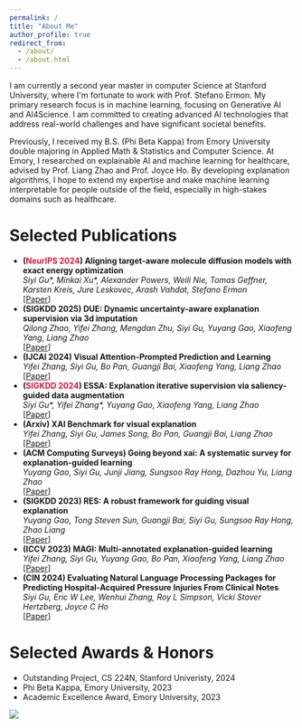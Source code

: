```yaml
---
permalink: /
title: "About Me"
author_profile: true
redirect_from: 
  - /about/
  - /about.html
---
```


I am currently a second year master in computer Science at Stanford University, where I'm fortunate to work with Prof. Stefano Ermon. My primary research focus is in machine learning, focusing on Generative AI and AI4Science. I am committed to creating advanced AI technologies that address real-world challenges and have significant societal benefits. 

Previously, I received my B.S. (Phi Beta Kappa) from Emory University double majoring in Applied Math & Statistics and Computer Science. At Emory, I researched on explainable AI and machine learning for healthcare, advised by Prof. Liang Zhao and Prof. Joyce Ho. By developing explanation algorithms, I hope to extend my expertise and make machine learning interpretable for people outside of the field, especially in high-stakes domains such as healthcare.

Selected Publications
======
- **(<font color="#DC143C">NeurIPS 2024</font>) Aligning target-aware molecule diffusion models with exact energy optimization**
  <br/>
  _Siyi Gu\*, Minkai Xu\*, Alexander Powers, Weili Nie, Tomas Geffner, Karsten Kreis, Jure Leskovec, Arash Vahdat, Stefano Ermon_
  <br/>
  [[Paper](https://arxiv.org/pdf/2407.01648)]
- **(SIGKDD 2025) DUE: Dynamic uncertainty-aware explanation supervision via 3d imputation**
  <br/>
  _Qilong Zhao, Yifei Zhang, Mengdan Zhu, Siyi Gu, Yuyang Gao, Xiaofeng Yang, Liang Zhao_
  <br/>
  [[Paper](https://dl.acm.org/doi/pdf/10.1145/3637528.3671641)]
- **(IJCAI 2024) Visual Attention-Prompted Prediction and Learning**
  <br/>
  _Yifei Zhang, Siyi Gu, Bo Pan, Guangji Bai, Xiaofeng Yang, Liang Zhao_
  <br/>
  [[Paper](https://arxiv.org/pdf/2310.08420)]
- **(<font color="#DC143C">SIGKDD 2024</font>) ESSA: Explanation iterative supervision via saliency-guided data augmentation**
  <br/>
  _Siyi Gu\*, Yifei Zhang\*, Yuyang Gao, Xiaofeng Yang, Liang Zhao_
  <br/>
  [[Paper](https://dl.acm.org/doi/pdf/10.1145/3580305.3599336)]
- **(Arxiv) XAI Benchmark for visual explanation**
  <br/>
  _Yifei Zhang, Siyi Gu, James Song, Bo Pan, Guangji Bai, Liang Zhao_
  <br/>
  [[Paper](https://arxiv.org/pdf/2310.08537)]
- **(ACM Computing Surveys) Going beyond xai: A systematic survey for explanation-guided learning**
  <br/>
  _Yuyang Gao, Siyi Gu, Junji Jiang, Sungsoo Ray Hong, Dazhou Yu, Liang Zhao_
  <br/>
  [[Paper](https://dl.acm.org/doi/pdf/10.1145/3644073)]
- **(SIGKDD 2023) RES: A robust framework for guiding visual explanation**
  <br/>
  _Yuyang Gao, Tong Steven Sun, Guangji Bai, Siyi Gu, Sungsoo Ray Hong, Zhao Liang_
  <br/>
  [[Paper](https://dl.acm.org/doi/pdf/10.1145/3534678.3539419)]
- **(ICCV 2023) MAGI: Multi-annotated explanation-guided learning**
  <br/>
  _Yifei Zhang, Siyi Gu, Yuyang Gao, Bo Pan, Xiaofeng Yang, Liang Zhao_
  <br/>
  [[Paper](https://openaccess.thecvf.com/content/ICCV2023/papers/Zhang_MAGI_Multi-Annotated_Explanation-Guided_Learning_ICCV_2023_paper.pdf)]
- **(CIN 2024) Evaluating Natural Language Processing Packages for Predicting Hospital-Acquired Pressure Injuries From Clinical Notes**
  <br/>
  _Siyi Gu, Eric W Lee, Wenhui Zhang, Roy L Simpson, Vicki Stover Hertzberg, Joyce C Ho_
  <br/>
  [[Paper](https://journals.lww.com/cinjournal/fulltext/2024/03000/evaluating_natural_language_processing_packages.5.aspx)]
  

Selected Awards & Honors
======
- Outstanding Project, CS 224N, Stanford Univeristy, 2024
- Phi Beta Kappa, Emory University, 2023
- Academic Excellence Award, Emory University, 2023

<a href='https://clustrmaps.com/site/1bpcz'  title='Visit tracker'><img src='//clustrmaps.com/globe.js?d=YPNT3VWrXZ_WwZCj-nKLLHxy-_SyPVqJEh5XgoNH3RE'/></a>

